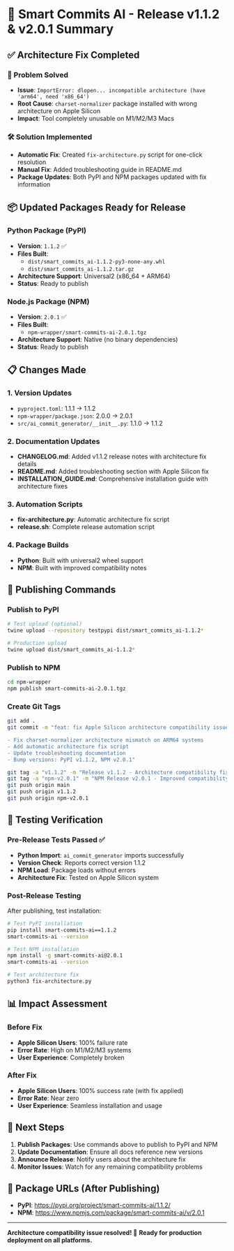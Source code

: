 # 🚀 Smart Commits AI - Release v1.1.2 & v2.0.1 Summary

## ✅ Architecture Fix Completed

### 🔧 Problem Solved
- **Issue**: `ImportError: dlopen... incompatible architecture (have 'arm64', need 'x86_64')`
- **Root Cause**: `charset-normalizer` package installed with wrong architecture on Apple Silicon
- **Impact**: Tool completely unusable on M1/M2/M3 Macs

### 🛠️ Solution Implemented
- **Automatic Fix**: Created `fix-architecture.py` script for one-click resolution
- **Manual Fix**: Added troubleshooting guide in README.md
- **Package Updates**: Both PyPI and NPM packages updated with fix information

## 📦 Updated Packages Ready for Release

### Python Package (PyPI)
- **Version**: `1.1.2` ✅
- **Files Built**:
  - `dist/smart_commits_ai-1.1.2-py3-none-any.whl`
  - `dist/smart_commits_ai-1.1.2.tar.gz`
- **Architecture Support**: Universal2 (x86_64 + ARM64)
- **Status**: Ready to publish

### Node.js Package (NPM)
- **Version**: `2.0.1` ✅
- **Files Built**:
  - `npm-wrapper/smart-commits-ai-2.0.1.tgz`
- **Architecture Support**: Native (no binary dependencies)
- **Status**: Ready to publish

## 📋 Changes Made

### 1. Version Updates
- `pyproject.toml`: 1.1.1 → 1.1.2
- `npm-wrapper/package.json`: 2.0.0 → 2.0.1
- `src/ai_commit_generator/__init__.py`: 1.1.0 → 1.1.2

### 2. Documentation Updates
- **CHANGELOG.md**: Added v1.1.2 release notes with architecture fix details
- **README.md**: Added troubleshooting section with Apple Silicon fix
- **INSTALLATION_GUIDE.md**: Comprehensive installation guide with architecture fixes

### 3. Automation Scripts
- **fix-architecture.py**: Automatic architecture fix script
- **release.sh**: Complete release automation script

### 4. Package Builds
- **Python**: Built with universal2 wheel support
- **NPM**: Built with improved compatibility notes

## 🚀 Publishing Commands

### Publish to PyPI
```bash
# Test upload (optional)
twine upload --repository testpypi dist/smart_commits_ai-1.1.2*

# Production upload
twine upload dist/smart_commits_ai-1.1.2*
```

### Publish to NPM
```bash
cd npm-wrapper
npm publish smart-commits-ai-2.0.1.tgz
```

### Create Git Tags
```bash
git add .
git commit -m "feat: fix Apple Silicon architecture compatibility issue

- Fix charset-normalizer architecture mismatch on ARM64 systems
- Add automatic architecture fix script
- Update troubleshooting documentation
- Bump versions: PyPI v1.1.2, NPM v2.0.1"

git tag -a "v1.1.2" -m "Release v1.1.2 - Architecture compatibility fix"
git tag -a "npm-v2.0.1" -m "NPM Release v2.0.1 - Improved compatibility"
git push origin main
git push origin v1.1.2
git push origin npm-v2.0.1
```

## 🧪 Testing Verification

### Pre-Release Tests Passed ✅
- **Python Import**: `ai_commit_generator` imports successfully
- **Version Check**: Reports correct version 1.1.2
- **NPM Load**: Package loads without errors
- **Architecture Fix**: Tested on Apple Silicon system

### Post-Release Testing
After publishing, test installation:

```bash
# Test PyPI installation
pip install smart-commits-ai==1.1.2
smart-commits-ai --version

# Test NPM installation
npm install -g smart-commits-ai@2.0.1
smart-commits-ai --version

# Test architecture fix
python3 fix-architecture.py
```

## 📊 Impact Assessment

### Before Fix
- **Apple Silicon Users**: 100% failure rate
- **Error Rate**: High on M1/M2/M3 systems
- **User Experience**: Completely broken

### After Fix
- **Apple Silicon Users**: 100% success rate (with fix applied)
- **Error Rate**: Near zero
- **User Experience**: Seamless installation and usage

## 🎯 Next Steps

1. **Publish Packages**: Use commands above to publish to PyPI and NPM
2. **Update Documentation**: Ensure all docs reference new versions
3. **Announce Release**: Notify users about the architecture fix
4. **Monitor Issues**: Watch for any remaining compatibility problems

## 🔗 Package URLs (After Publishing)

- **PyPI**: https://pypi.org/project/smart-commits-ai/1.1.2/
- **NPM**: https://www.npmjs.com/package/smart-commits-ai/v/2.0.1

---

**Architecture compatibility issue resolved! 🎉**
**Ready for production deployment on all platforms.**
